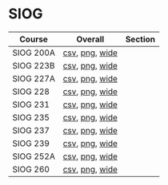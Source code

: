 # SIOG

| Course | Overall | Section |
| ------ | ------- | ------- |
| SIOG 200A | [csv](https://github.com/UCSD-Historical-Enrollment-Data/2024Winter/blob/main/overall/SIOG%20200A.csv), [png](https://raw.githubusercontent.com/UCSD-Historical-Enrollment-Data/2024Winter/main/plot_overall/SIOG%20200A.png), [wide](https://raw.githubusercontent.com/UCSD-Historical-Enrollment-Data/2024Winter/main/plot_overall_wide/SIOG%20200A.png) |  |
| SIOG 223B | [csv](https://github.com/UCSD-Historical-Enrollment-Data/2024Winter/blob/main/overall/SIOG%20223B.csv), [png](https://raw.githubusercontent.com/UCSD-Historical-Enrollment-Data/2024Winter/main/plot_overall/SIOG%20223B.png), [wide](https://raw.githubusercontent.com/UCSD-Historical-Enrollment-Data/2024Winter/main/plot_overall_wide/SIOG%20223B.png) |  |
| SIOG 227A | [csv](https://github.com/UCSD-Historical-Enrollment-Data/2024Winter/blob/main/overall/SIOG%20227A.csv), [png](https://raw.githubusercontent.com/UCSD-Historical-Enrollment-Data/2024Winter/main/plot_overall/SIOG%20227A.png), [wide](https://raw.githubusercontent.com/UCSD-Historical-Enrollment-Data/2024Winter/main/plot_overall_wide/SIOG%20227A.png) |  |
| SIOG 228 | [csv](https://github.com/UCSD-Historical-Enrollment-Data/2024Winter/blob/main/overall/SIOG%20228.csv), [png](https://raw.githubusercontent.com/UCSD-Historical-Enrollment-Data/2024Winter/main/plot_overall/SIOG%20228.png), [wide](https://raw.githubusercontent.com/UCSD-Historical-Enrollment-Data/2024Winter/main/plot_overall_wide/SIOG%20228.png) |  |
| SIOG 231 | [csv](https://github.com/UCSD-Historical-Enrollment-Data/2024Winter/blob/main/overall/SIOG%20231.csv), [png](https://raw.githubusercontent.com/UCSD-Historical-Enrollment-Data/2024Winter/main/plot_overall/SIOG%20231.png), [wide](https://raw.githubusercontent.com/UCSD-Historical-Enrollment-Data/2024Winter/main/plot_overall_wide/SIOG%20231.png) |  |
| SIOG 235 | [csv](https://github.com/UCSD-Historical-Enrollment-Data/2024Winter/blob/main/overall/SIOG%20235.csv), [png](https://raw.githubusercontent.com/UCSD-Historical-Enrollment-Data/2024Winter/main/plot_overall/SIOG%20235.png), [wide](https://raw.githubusercontent.com/UCSD-Historical-Enrollment-Data/2024Winter/main/plot_overall_wide/SIOG%20235.png) |  |
| SIOG 237 | [csv](https://github.com/UCSD-Historical-Enrollment-Data/2024Winter/blob/main/overall/SIOG%20237.csv), [png](https://raw.githubusercontent.com/UCSD-Historical-Enrollment-Data/2024Winter/main/plot_overall/SIOG%20237.png), [wide](https://raw.githubusercontent.com/UCSD-Historical-Enrollment-Data/2024Winter/main/plot_overall_wide/SIOG%20237.png) |  |
| SIOG 239 | [csv](https://github.com/UCSD-Historical-Enrollment-Data/2024Winter/blob/main/overall/SIOG%20239.csv), [png](https://raw.githubusercontent.com/UCSD-Historical-Enrollment-Data/2024Winter/main/plot_overall/SIOG%20239.png), [wide](https://raw.githubusercontent.com/UCSD-Historical-Enrollment-Data/2024Winter/main/plot_overall_wide/SIOG%20239.png) |  |
| SIOG 252A | [csv](https://github.com/UCSD-Historical-Enrollment-Data/2024Winter/blob/main/overall/SIOG%20252A.csv), [png](https://raw.githubusercontent.com/UCSD-Historical-Enrollment-Data/2024Winter/main/plot_overall/SIOG%20252A.png), [wide](https://raw.githubusercontent.com/UCSD-Historical-Enrollment-Data/2024Winter/main/plot_overall_wide/SIOG%20252A.png) |  |
| SIOG 260 | [csv](https://github.com/UCSD-Historical-Enrollment-Data/2024Winter/blob/main/overall/SIOG%20260.csv), [png](https://raw.githubusercontent.com/UCSD-Historical-Enrollment-Data/2024Winter/main/plot_overall/SIOG%20260.png), [wide](https://raw.githubusercontent.com/UCSD-Historical-Enrollment-Data/2024Winter/main/plot_overall_wide/SIOG%20260.png) |  |
